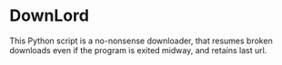 # DownLord
This Python script is a no-nonsense downloader, that resumes broken downloads even if the program is exited midway, and retains last url.
